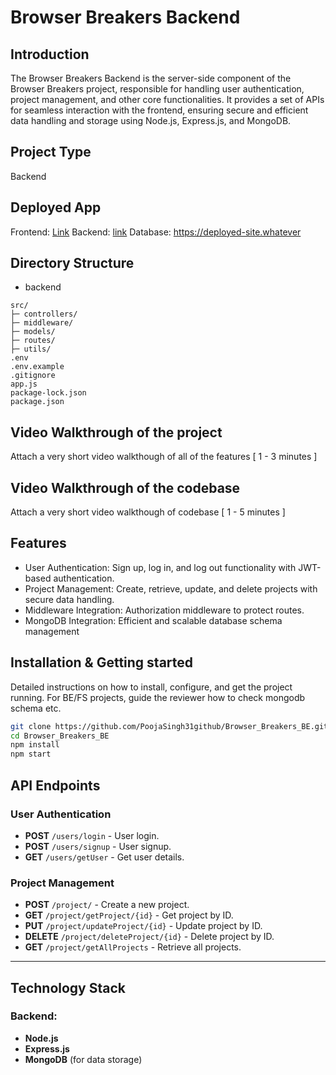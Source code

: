 # Browser Breakers Backend  

## Introduction
The Browser Breakers Backend is the server-side component of the Browser Breakers project, responsible for handling user authentication, project management, and other core functionalities. It provides a set of APIs for seamless interaction with the frontend, ensuring secure and efficient data handling and storage using Node.js, Express.js, and MongoDB.

## Project Type
Backend 

## Deployed App
Frontend: [Link](https://entity-craft.vercel.app/)
Backend: [link](https://browser-breakers-be.onrender.com)
Database: https://deployed-site.whatever

## Directory Structure
- backend
```
src/
├─ controllers/
├─ middleware/
├─ models/
├─ routes/
├─ utils/
.env
.env.example
.gitignore
app.js
package-lock.json
package.json
```

## Video Walkthrough of the project
Attach a very short video walkthough of all of the features [ 1 - 3 minutes ]

## Video Walkthrough of the codebase
Attach a very short video walkthough of codebase [ 1 - 5 minutes ]

## Features
- User Authentication: Sign up, log in, and log out functionality with JWT-based authentication.
- Project Management: Create, retrieve, update, and delete projects with secure data handling.
- Middleware Integration: Authorization middleware to protect routes.
- MongoDB Integration: Efficient and scalable database schema management

## Installation & Getting started
Detailed instructions on how to install, configure, and get the project running. For BE/FS projects, guide the reviewer how to check mongodb schema etc.

```bash
git clone https://github.com/PoojaSingh31github/Browser_Breakers_BE.git
cd Browser_Breakers_BE
npm install
npm start
```

## API Endpoints

### User Authentication
- **POST** `/users/login` - User login.
- **POST** `/users/signup` - User signup.
- **GET** `/users/getUser` - Get user details.

### Project Management
- **POST** `/project/` - Create a new project.
- **GET** `/project/getProject/{id}` - Get project by ID.
- **PUT** `/project/updateProject/{id}` - Update project by ID.
- **DELETE** `/project/deleteProject/{id}` - Delete project by ID.
- **GET** `/project/getAllProjects` - Retrieve all projects.

---

## Technology Stack

### Backend:
- **Node.js**
- **Express.js**
- **MongoDB** (for data storage)
